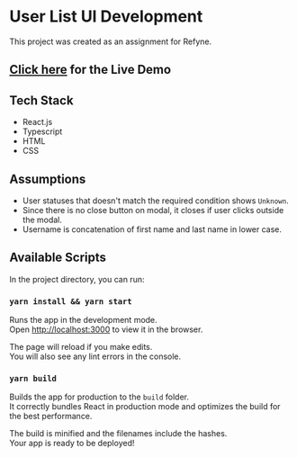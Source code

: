 # User List UI Development

This project was created as an assignment for Refyne.

## [Click here](https://goldsgym-visitors.netlify.app/) for the Live Demo

## Tech Stack

- React.js
- Typescript
- HTML
- CSS

## Assumptions

- User statuses that doesn't match the required condition shows `Unknown`.
- Since there is no close button on modal, it closes if user clicks outside the modal.
- Username is concatenation of first name and last name in lower case.

## Available Scripts

In the project directory, you can run:

### `yarn install && yarn start`

Runs the app in the development mode.\
Open [http://localhost:3000](http://localhost:3000) to view it in the browser.

The page will reload if you make edits.\
You will also see any lint errors in the console.

### `yarn build`

Builds the app for production to the `build` folder.\
It correctly bundles React in production mode and optimizes the build for the best performance.

The build is minified and the filenames include the hashes.\
Your app is ready to be deployed!
